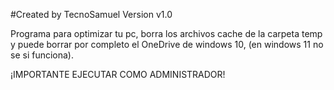 #Created by TecnoSamuel
Version v1.0

Programa para optimizar tu pc, borra los archivos cache de la carpeta temp y puede borrar por completo el OneDrive de windows 10, (en windows 11 no se si funciona).

¡IMPORTANTE EJECUTAR COMO ADMINISTRADOR!
